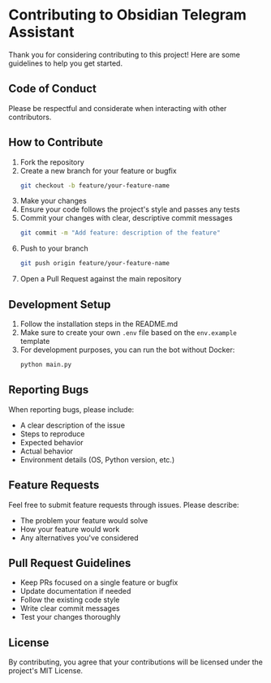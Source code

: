 # Contributing to Obsidian Telegram Assistant

Thank you for considering contributing to this project! Here are some guidelines to help you get started.

## Code of Conduct

Please be respectful and considerate when interacting with other contributors.

## How to Contribute

1. Fork the repository
2. Create a new branch for your feature or bugfix
   ```bash
   git checkout -b feature/your-feature-name
   ```
3. Make your changes
4. Ensure your code follows the project's style and passes any tests
5. Commit your changes with clear, descriptive commit messages
   ```bash
   git commit -m "Add feature: description of the feature"
   ```
6. Push to your branch
   ```bash
   git push origin feature/your-feature-name
   ```
7. Open a Pull Request against the main repository

## Development Setup

1. Follow the installation steps in the README.md
2. Make sure to create your own `.env` file based on the `env.example` template
3. For development purposes, you can run the bot without Docker:
   ```bash
   python main.py
   ```

## Reporting Bugs

When reporting bugs, please include:

- A clear description of the issue
- Steps to reproduce
- Expected behavior
- Actual behavior
- Environment details (OS, Python version, etc.)

## Feature Requests

Feel free to submit feature requests through issues. Please describe:

- The problem your feature would solve
- How your feature would work
- Any alternatives you've considered

## Pull Request Guidelines

- Keep PRs focused on a single feature or bugfix
- Update documentation if needed
- Follow the existing code style
- Write clear commit messages
- Test your changes thoroughly

## License

By contributing, you agree that your contributions will be licensed under the project's MIT License. 